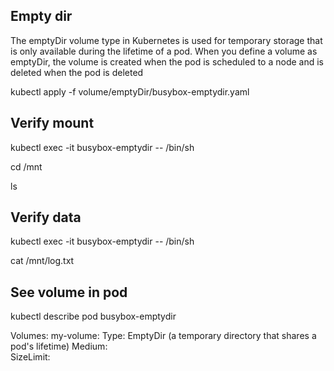 ## Empty dir ##
The emptyDir volume type in Kubernetes is used for temporary storage that is only available during the lifetime of a pod. When you define a volume as emptyDir, the volume is created when the pod is scheduled to a node and is deleted when the pod is deleted

kubectl apply -f volume/emptyDir/busybox-emptydir.yaml

## Verify mount ##
kubectl exec -it busybox-emptydir -- /bin/sh

cd /mnt

ls

## Verify data ##
kubectl exec -it busybox-emptydir -- /bin/sh

cat /mnt/log.txt

## See volume in pod ##
kubectl describe pod busybox-emptydir

Volumes:
  my-volume:
    Type:       EmptyDir (a temporary directory that shares a pod's lifetime)
    Medium:     
    SizeLimit:  <unset>